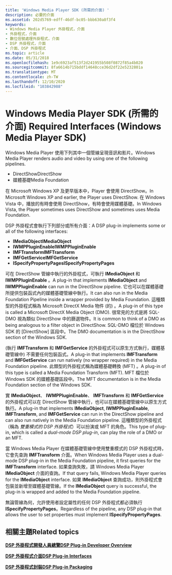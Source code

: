 ```yaml
---
title: 'Windows Media Player SDK (所需的介面) '
description: 必要的介面
ms.assetid: 202d5769-edff-46df-bc05-bbb630a8f3f4
keywords:
- Windows Media Player 外掛程式，介面
- 外掛程式，介面
- 數位信號處理外掛程式，介面
- DSP 外掛程式，介面
- 介面、DSP 外掛程式
ms.topic: article
ms.date: 05/31/2018
ms.openlocfilehash: 1e9c6923af513f2d241955b508f0872f85a4b020
ms.sourcegitcommit: 8fa6614b715bddf14648cce36d2df22e5232801a
ms.translationtype: MT
ms.contentlocale: zh-TW
ms.lasthandoff: 12/10/2020
ms.locfileid: "103842988"
---
```

# <a name="required-interfaces-windows-media-player-sdk"></a><span data-ttu-id="df2ff-108">Windows Media Player SDK (所需的介面) </span><span class="sxs-lookup"><span data-stu-id="df2ff-108">Required Interfaces (Windows Media Player SDK)</span></span>

<span data-ttu-id="df2ff-109">Windows Media Player 使用下列其中一個管線呈現音訊和影片。</span><span class="sxs-lookup"><span data-stu-id="df2ff-109">Windows Media Player renders audio and video by using one of the following pipelines.</span></span>

-   <span data-ttu-id="df2ff-110">DirectShow</span><span class="sxs-lookup"><span data-stu-id="df2ff-110">DirectShow</span></span>
-   <span data-ttu-id="df2ff-111">媒體基礎</span><span class="sxs-lookup"><span data-stu-id="df2ff-111">Media Foundation</span></span>

<span data-ttu-id="df2ff-112">在 Microsoft Windows XP 及更早版本中，Player 會使用 DirectShow。</span><span class="sxs-lookup"><span data-stu-id="df2ff-112">In Microsoft Windows XP and earlier, the Player uses DirectShow.</span></span> <span data-ttu-id="df2ff-113">在 Windows Vista 中，播放的有時會使用 DirectShow，有時會使用媒體基礎。</span><span class="sxs-lookup"><span data-stu-id="df2ff-113">In Windows Vista, the Player sometimes uses DirectShow and sometimes uses Media Foundation.</span></span>

<span data-ttu-id="df2ff-114">DSP 外掛程式會執行下列部分或所有介面：</span><span class="sxs-lookup"><span data-stu-id="df2ff-114">A DSP plug-in implements some or all of the following interfaces:</span></span>

-   <span data-ttu-id="df2ff-115">**IMediaObject**</span><span class="sxs-lookup"><span data-stu-id="df2ff-115">**IMediaObject**</span></span>
-   <span data-ttu-id="df2ff-116">**IWMPPluginEnable**</span><span class="sxs-lookup"><span data-stu-id="df2ff-116">**IWMPPluginEnable**</span></span>
-   <span data-ttu-id="df2ff-117">**IMFTransform**</span><span class="sxs-lookup"><span data-stu-id="df2ff-117">**IMFTransform**</span></span>
-   <span data-ttu-id="df2ff-118">**IMFGetService**</span><span class="sxs-lookup"><span data-stu-id="df2ff-118">**IMFGetService**</span></span>
-   <span data-ttu-id="df2ff-119">**ISpecifyPropertyPages**</span><span class="sxs-lookup"><span data-stu-id="df2ff-119">**ISpecifyPropertyPages**</span></span>

<span data-ttu-id="df2ff-120">可在 DirectShow 管線中執行的外掛程式，可執行 **IMediaObject** 和 **IWMPPluginEnable** 。</span><span class="sxs-lookup"><span data-stu-id="df2ff-120">A plug-in that implements **IMediaObject** and **IWMPPluginEnable** can run in the DirectShow pipeline.</span></span> <span data-ttu-id="df2ff-121">它也可以在媒體基礎所提供包裝函式內的媒體基礎管線中執行。</span><span class="sxs-lookup"><span data-stu-id="df2ff-121">It can also run in the Media Foundation Pipeline inside a wrapper provided by Media Foundation.</span></span> <span data-ttu-id="df2ff-122">這種類型的外掛程式稱為 Microsoft DirectX Media 物件 (的) 。</span><span class="sxs-lookup"><span data-stu-id="df2ff-122">A plug-in of this type is called a Microsoft DirectX Media Object (DMO).</span></span> <span data-ttu-id="df2ff-123">很常見的方式是將 SQL-DMO 視為類似 DirectShow 中的篩選物件。</span><span class="sxs-lookup"><span data-stu-id="df2ff-123">It is common to think of a DMO as being analogous to a filter object in DirectShow.</span></span> <span data-ttu-id="df2ff-124">SQL-DMO 檔位於 Windows SDK 的 [DirectShow] 區段中。</span><span class="sxs-lookup"><span data-stu-id="df2ff-124">The DMO documentation is in the DirectShow section of the Windows SDK.</span></span>

<span data-ttu-id="df2ff-125"> (執行 **IMFTransform** 和 **IMFGetService** 的外掛程式可以原生方式執行，媒體基礎管線中) 不需要任何包裝函式。</span><span class="sxs-lookup"><span data-stu-id="df2ff-125">A plug-in that implements **IMFTransform** and **IMFGetService** can run natively (no wrapper required) in the Media Foundation pipeline.</span></span> <span data-ttu-id="df2ff-126">此類型的外掛程式稱為媒體基礎轉換 (MFT) 。</span><span class="sxs-lookup"><span data-stu-id="df2ff-126">A plug-in of this type is called a Media Foundation Transform (MFT).</span></span> <span data-ttu-id="df2ff-127">MFT 檔位於 Windows SDK 的媒體基礎區段中。</span><span class="sxs-lookup"><span data-stu-id="df2ff-127">The MFT documentation is in the Media Foundation section of the Windows SDK.</span></span>

<span data-ttu-id="df2ff-128">實 **IMediaObject**、 **IWMPPluginEnable**、 **IMFTransform** 和 **IMFGetService** 的外掛程式可以在 DirectShow 管線中執行，也可以在媒體基礎管線中以原生方式執行。</span><span class="sxs-lookup"><span data-stu-id="df2ff-128">A plug-in that implements **IMediaObject**, **IWMPPluginEnable**, **IMFTransform**, and **IMFGetService** can run in the DirectShow pipeline and can also run natively in the Media Foundation pipeline.</span></span> <span data-ttu-id="df2ff-129">這種類型的外掛程式（稱為 *雙重模式的 DSP 外掛程式*）可以扮演或 MFT 的角色。</span><span class="sxs-lookup"><span data-stu-id="df2ff-129">This type of plug-in, which is called a *dual-mode DSP plug-in*, can play the role of a DMO or an MFT.</span></span>

<span data-ttu-id="df2ff-130">當 Windows Media Player 在媒體基礎管線中使用雙重模式的 DSP 外掛程式時，它會先查詢 **IMFTransform** 介面。</span><span class="sxs-lookup"><span data-stu-id="df2ff-130">When Windows Media Player uses a dual-mode DSP plug-in in the Media Foundation pipeline, it first queries for the **IMFTransform** interface.</span></span> <span data-ttu-id="df2ff-131">如果查詢失敗，請 Windows Media Player **IMediaObject** 介面的查詢。</span><span class="sxs-lookup"><span data-stu-id="df2ff-131">If that query fails, Windows Media Player queries for the **IMediaObject** interface.</span></span> <span data-ttu-id="df2ff-132">如果 **IMediaObject** 查詢成功，則外掛程式會包裝並新增至媒體基礎管線。</span><span class="sxs-lookup"><span data-stu-id="df2ff-132">If the **IMediaObject** query is successful, the plug-in is wrapped and added to the Media Foundation pipeline.</span></span>

<span data-ttu-id="df2ff-133">無論管線為何，允許使用者設定屬性的任何 DSP 外掛程式都必須執行 **ISpecifyPropertyPages**。</span><span class="sxs-lookup"><span data-stu-id="df2ff-133">Regardless of the pipeline, any DSP plug-in that allows the user to set properties must implement **ISpecifyPropertyPages**.</span></span>

## <a name="related-topics"></a><span data-ttu-id="df2ff-134">相關主題</span><span class="sxs-lookup"><span data-stu-id="df2ff-134">Related topics</span></span>

<dl> <dt>

[<span data-ttu-id="df2ff-135">**DSP 外掛程式開發人員總覽**</span><span class="sxs-lookup"><span data-stu-id="df2ff-135">**DSP Plug-in Developer Overview**</span></span>](dsp-plug-in-developer-overview.md)
</dt> <dt>

[<span data-ttu-id="df2ff-136">**DSP 外掛程式介面**</span><span class="sxs-lookup"><span data-stu-id="df2ff-136">**DSP Plug-in Interfaces**</span></span>](dsp-plug-in-interfaces.md)
</dt> <dt>

[<span data-ttu-id="df2ff-137">**DSP 外掛程式封裝**</span><span class="sxs-lookup"><span data-stu-id="df2ff-137">**DSP Plug-in Packaging**</span></span>](dsp-plug-in-packaging.md)
</dt> </dl>

 

 




